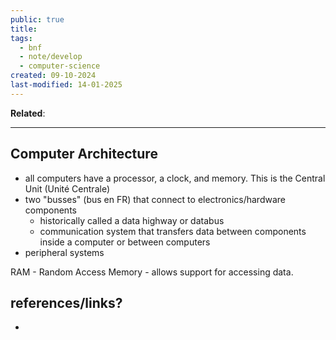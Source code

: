```yaml
---
public: true
title: 
tags:
  - bnf
  - note/develop
  - computer-science
created: 09-10-2024
last-modified: 14-01-2025
---
```

**Related**:

---
## Computer Architecture
* all computers have a processor, a clock, and memory. This is the Central Unit (Unité Centrale)
* two "busses" (bus en FR) that connect to electronics/hardware components
	* historically called a data highway or databus
	* communication system that transfers data between components inside a computer or between computers
* peripheral systems

RAM - Random Access Memory - allows support for accessing data. 

## references/links?
* 
